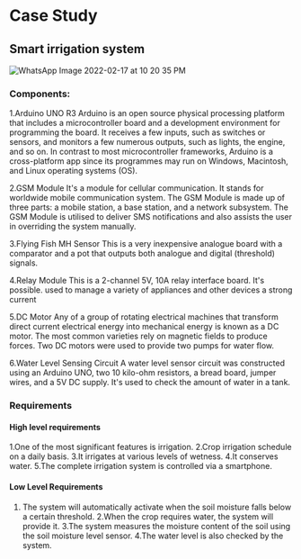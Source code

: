 # Case Study

## Smart irrigation system


![WhatsApp Image 2022-02-17 at 10 20 35 PM](https://user-images.githubusercontent.com/46968025/154533191-94c984a7-e74b-4826-8643-8ddd91f97d08.jpeg)

### Components:

1.Arduino UNO R3
Arduino is an open source physical processing platform that includes a microcontroller board and a development environment for programming the board. It receives a few inputs, such as switches or sensors, and monitors a few numerous outputs, such as lights, the engine, and so on.
In contrast to most microcontroller frameworks, Arduino is a cross-platform app since its programmes may run on Windows, Macintosh, and Linux operating systems (OS).

2.GSM Module
It's a module for cellular communication. It stands for worldwide mobile communication system. The GSM Module is made up of three parts: a mobile station, a base station, and a network subsystem.
The GSM Module is utilised to deliver SMS notifications and also assists the user in overriding the system manually.

3.Flying Fish MH Sensor
This is a very inexpensive analogue board with a comparator and a pot that outputs both analogue and digital (threshold) signals.

4.Relay Module
This is a 2-channel 5V, 10A relay interface board. It's possible.
used to manage a variety of appliances and other devices
a strong current

5.DC Motor
Any of a group of rotating electrical machines that transform direct current electrical energy into mechanical energy is known as a DC motor. The most common varieties rely on magnetic fields to produce forces.
Two DC motors were used to provide two pumps for water flow.

6.Water Level Sensing Circuit
A water level sensor circuit was constructed using an Arduino UNO, two 10 kilo-ohm resistors, a bread board, jumper wires, and a 5V DC supply. It's used to check the amount of water in a tank.

### Requirements

#### High level requirements
1.One of the most significant features is irrigation.
2.Crop irrigation schedule on a daily basis.
3.It irrigates at various levels of wetness.
4.It conserves water.
5.The complete irrigation system is controlled via a smartphone.

#### Low Level Requirements
1. The system will automatically activate when the soil moisture falls below a certain threshold.
2.When the crop requires water, the system will provide it.
3.The system measures the moisture content of the soil using the soil moisture level sensor.
4.The water level is also checked by the system.
